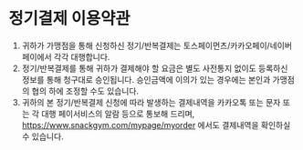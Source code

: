 # 정기결제 이용약관

1. 귀하가 가맹점을 통해 신청하신 정기/반복결제는 토스페이먼츠/카카오페이/네이버페이에서 각각 대행합니다.
2. 정기/반복결제를 통해 귀하가 결제해야 할 요금은 별도 사전통지 없이도 등록하신 정보를 통해 청구대로 승인됩니다. 승인금액에 이의가 있는 경우에는 본인과 가맹점의 협의 하에 조정할 수도 있습니다.
3. 귀하의 본 정기/반복결제 신청에 따라 발생하는 결제내역을 카카오톡 또는 문자 또는 각 대행 페이서비스의 알람 등으로 통보해 드리며, https://www.snackgym.com/mypage/myorder 에서도 결제내역을 확인하실 수 있습니다.
